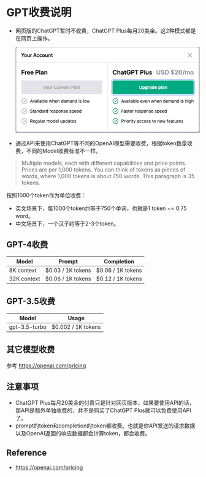 # GPT收费说明

* 网页版的ChatGPT暂时不收费，ChatGPT Plus每月20美金。这2种模式都是在网页上操作。

  ![](./lecture03_1.png) 

* 通过API来使用ChatGPT等不同的OpenAI模型需要收费，根据token数量收费，不同的Model收费标准不一样。

>  Multiple models, each with different capabilities and price points. Prices are per 1,000 tokens. You can think of tokens as pieces of words, where 1,000 tokens is about 750 words. This paragraph is 35 tokens.

按照1000个token作为单位收费：

* 英文场景下，每1000个token约等于750个单词，也就是1 token ~= 0.75 word。
* 中文场景下，一个汉子约等于2-3个token。

##  GPT-4收费

| **Model**   | **Prompt**        | **Completion**    |
| ----------- | ----------------- | ----------------- |
| 8K context  | $0.03 / 1K tokens | $0.06 / 1K tokens |
| 32K context | $0.06 / 1K tokens | $0.12 / 1K tokens |

## GPT-3.5收费

| **Model**     | **Usage**          |
| ------------- | ------------------ |
| gpt-3.5-turbo | $0.002 / 1K tokens |

## 其它模型收费

参考 https://openai.com/pricing

## 注意事项

* ChatGPT Plus每月20美金的付费只是针对网页版本，如果要使用API的话，那API是额外单独收费的，并不是购买了ChatGPT Plus就可以免费使用API了。
* prompt的token和completion的token都收费。也就是你API发送的请求数据以及OpenAI返回的响应数据都会计算token，都会收费。

## Reference

* https://openai.com/pricing